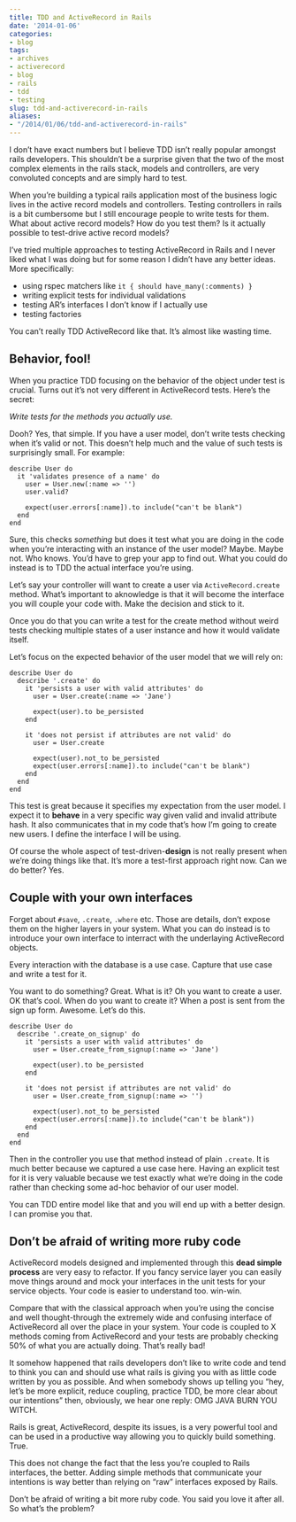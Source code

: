 ```yaml
---
title: TDD and ActiveRecord in Rails
date: '2014-01-06'
categories:
- blog
tags:
- archives
- activerecord
- blog
- rails
- tdd
- testing
slug: tdd-and-activerecord-in-rails
aliases:
- "/2014/01/06/tdd-and-activerecord-in-rails"
---
```


I don’t have exact numbers but I believe TDD isn’t really popular amongst rails developers. This shouldn’t be a surprise given that the two of the most complex elements in the rails stack, models and controllers, are very convoluted concepts and are simply hard to test.

When you’re building a typical rails application most of the business logic lives in the active record models and controllers. Testing controllers in rails is a bit cumbersome but I still encourage people to write tests for them. What about active record models? How do you test them? Is it actually possible to test-drive active record models?

I’ve tried multiple approaches to testing ActiveRecord in Rails and I never liked what I was doing but for some reason I didn’t have any better ideas. More specifically:

- using rspec matchers like `it { should have_many(:comments) }`
- writing explicit tests for individual validations
- testing AR’s interfaces I don’t know if I actually use
- testing factories

You can’t really TDD ActiveRecord like that. It’s almost like wasting time.

## Behavior, fool!

When you practice TDD focusing on the behavior of the object under test is crucial. Turns out it’s not very different in ActiveRecord tests. Here’s the secret:

_Write tests for the methods you actually use._

Dooh? Yes, that simple. If you have a user model, don’t write tests checking when it’s valid or not. This doesn’t help much and the value of such tests is surprisingly small. For example:

```generic
describe User do
  it 'validates presence of a name' do
    user = User.new(:name => '')
    user.valid?

    expect(user.errors[:name]).to include("can't be blank")
  end
end

```

Sure, this checks _something_ but does it test what you are doing in the code when you’re interacting with an instance of the user model? Maybe. Maybe not. Who knows. You’d have to grep your app to find out. What you could do instead is to TDD the actual interface you’re using.

Let’s say your controller will want to create a user via `ActiveRecord.create` method. What’s important to aknowledge is that it will become the interface you will couple your code with. Make the decision and stick to it.

Once you do that you can write a test for the create method without weird tests checking multiple states of a user instance and how it would validate itself.

Let’s focus on the expected behavior of the user model that we will rely on:

```generic
describe User do
  describe '.create' do
    it 'persists a user with valid attributes' do
      user = User.create(:name => 'Jane')

      expect(user).to be_persisted
    end

    it 'does not persist if attributes are not valid' do
      user = User.create

      expect(user).not_to be_persisted
      expect(user.errors[:name]).to include("can't be blank")
    end
  end
end

```

This test is great because it specifies my expectation from the user model. I expect it to **behave** in a very specific way given valid and invalid attribute hash. It also communicates that in my code that’s how I’m going to create new users. I define the interface I will be using.

Of course the whole aspect of test-driven-**design** is not really present when we’re doing things like that. It’s more a test-first approach right now. Can we do better? Yes.

## Couple with your own interfaces

Forget about `#save`, `.create`, `.where` etc. Those are details, don’t expose them on the higher layers in your system. What you can do instead is to introduce your own interface to interract with the underlaying ActiveRecord objects.

Every interaction with the database is a use case. Capture that use case and write a test for it.

You want to do something? Great. What is it? Oh you want to create a user. OK that’s cool. When do you want to create it? When a post is sent from the sign up form. Awesome. Let’s do this.

```generic
describe User do
  describe '.create_on_signup' do
    it 'persists a user with valid attributes' do
      user = User.create_from_signup(:name => 'Jane')

      expect(user).to be_persisted
    end

    it 'does not persist if attributes are not valid' do
      user = User.create_from_signup(:name => '')

      expect(user).not_to be_persisted
      expect(user.errors[:name]).to include("can't be blank"))
    end
  end
end

```

Then in the controller you use that method instead of plain `.create`. It is much better because we captured a use case here. Having an explicit test for it is very valuable because we test exactly what we’re doing in the code rather than checking some ad-hoc behavior of our user model.

You can TDD entire model like that and you will end up with a better design. I can promise you that.

## Don’t be afraid of writing more ruby code

ActiveRecord models designed and implemented through this **dead simple process** are very easy to refactor. If you fancy service layer you can easily move things around and mock your interfaces in the unit tests for your service objects. Your code is easier to understand too. win-win.

Compare that with the classical approach when you’re using the concise and well thought-through the extremely wide and confusing interface of ActiveRecord all over the place in your system. Your code is coupled to X methods coming from ActiveRecord and your tests are probably checking 50% of what you are actually doing. That’s really bad!

It somehow happened that rails developers don’t like to write code and tend to think you can and should use what rails is giving you with as little code written by you as possible. And when somebody shows up telling you “hey, let’s be more explicit, reduce coupling, practice TDD, be more clear about our intentions” then, obviously, we hear one reply: OMG JAVA BURN YOU WITCH.

Rails is great, ActiveRecord, despite its issues, is a very powerful tool and can be used in a productive way allowing you to quickly build something. True.

This does not change the fact that the less you’re coupled to Rails interfaces, the better. Adding simple methods that communicate your intentions is way better than relying on “raw” interfaces exposed by Rails.

Don’t be afraid of writing a bit more ruby code. You said you love it after all. So what’s the problem?
